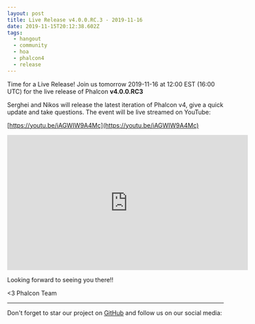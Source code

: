 ```yaml
---
layout: post
title: Live Release v4.0.0.RC.3 - 2019-11-16
date: 2019-11-15T20:12:38.602Z
tags:
  - hangout
  - community
  - hoa
  - phalcon4
  - release
---
```

Time for a Live Release! Join us tomorrow 2019-11-16 at 12:00 EST (16:00 UTC) for the live release of Phalcon **v4.0.0.RC3**
<!--more-->

Serghei and Nikos will release the latest iteration of Phalcon v4, give a quick update and take questions. The event will be live streamed on YouTube:

[https://youtu.be/iAGWIW9A4Mc](https://youtu.be/iAGWIW9A4Mc)

<iframe src='https://www.brighteon.com/embed/0065e0f8-5662-4cf5-97b0-028b436a4c51' width='560' height='315' frameborder='0' allowfullscreen></iframe>

Looking forward to seeing you there!!

<3 Phalcon Team

<hr>

Don't forget to star our project on [GitHub](https://phalcon.io/github) and follow us on our social media:
